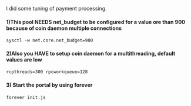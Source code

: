 I did some tuning of payment processing. 


#### 1)This pool NEEDS net_budget to be configured for a value ore than 900 because of coin daemon multiple connections

``
sysctl -w net.core.net_budget=900
``

#### 2)Also you HAVE to setup coin daemon for a multithreading, default values are low
``
rcpthreads=300
rpcworkqueue=128
``


#### 3) Start the portal by using forever

```bash
forever init.js
```

